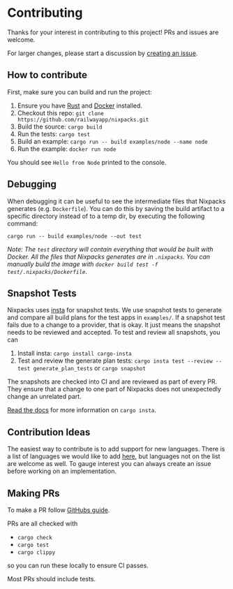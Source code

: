 # Contributing

Thanks for your interest in contributing to this project! PRs and issues are welcome.

For larger changes, please start a discussion by [creating an issue](https://github.com/railwayapp/nixpacks/issues/new?assignees=&labels=&template=feature_request.yml&title=Nixpacks+Feature+Request).

## How to contribute

First, make sure you can build and run the project:

1. Ensure you have [Rust](https://www.rust-lang.org/tools/install) and [Docker](https://docs.docker.com/get-docker/) installed.
2. Checkout this repo: `git clone https://github.com/railwayapp/nixpacks.git`
3. Build the source: `cargo build`
4. Run the tests: `cargo test`
5. Build an example: `cargo run -- build examples/node --name node`
6. Run the example: `docker run node`

You should see `Hello from Node` printed to the console.

## Debugging

When debugging it can be useful to see the intermediate files that Nixpacks generates (e.g. `Dockerfile`). You can do this by saving the build artifact to a specific directory instead of to a temp dir, by executing the following command:

```
cargo run -- build examples/node --out test
```

_Note: The `test` directory will contain everything that would be built with Docker. All the files that Nixpacks generates are in `.nixpacks`. You can manually build the image with `docker build test -f test/.nixpacks/Dockerfile`_.

## Snapshot Tests

Nixpacks uses [insta](https://github.com/mitsuhiko/insta) for snapshot tests. We use snapshot tests to generate and compare all build plans for the test apps in `examples/`. If a snapshot test fails due to a change to a provider, that is okay. It just means the snapshot needs to be reviewed and accepted. To test and review all snapshots, you can

1. Install insta: `cargo install cargo-insta`
2. Test and review the generate plan tests: `cargo insta test --review --test generate_plan_tests` or `cargo snapshot`

The snapshots are checked into CI and are reviewed as part of every PR. They ensure that a change to one part of Nixpacks does not unexpectedly change an unrelated part.

[Read the docs](https://insta.rs/docs/) for more information on `cargo insta`.

## Contribution Ideas

The easiest way to contribute is to add support for new languages. There is a list of languages we would like to add [here](https://github.com/railwayapp/nixpacks/issues?q=is%3Aissue+is%3Aopen+label%3A%22new+provider%22), but languages not on the list are welcome as well. To gauge interest you can always create an issue before working on an implementation.

## Making PRs

To make a PR follow [GitHubs guide](https://docs.github.com/en/pull-requests/collaborating-with-pull-requests/proposing-changes-to-your-work-with-pull-requests/creating-a-pull-request).

PRs are all checked with

- `cargo check`
- `cargo test`
- `cargo clippy`

so you can run these locally to ensure CI passes.

Most PRs should include tests.
